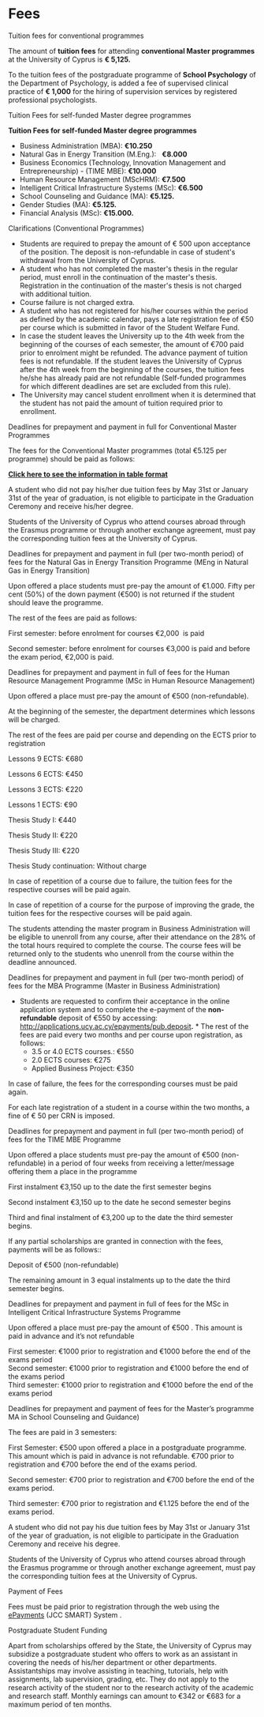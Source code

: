 # Fees

Tuition fees for conventional programmes

The amount of **tuition fees** for attending **conventional Master programmes** at the University of Cyprus is **€ 5,125.**

To the tuition fees of the postgraduate programme of **School Psychology** of the Department of Psychology, is added a fee of supervised clinical practice of **€ 1,000** for the hiring of supervision services by registered professional psychologists.

Tuition Fees for self-funded Master degree programmes

**Tuition Fees for self-funded Master degree programmes**   
  

* Business Administration (MBA): **€10.250**
* Natural Gas in Energy Transition (M.Eng.):   **€8.000**
* Business Economics (Technology, Innovation Management and Entrepreneurship) - (TIME MBE): **€10.000**
* Human Resource Management (MScHRM): **€7.500**
* Intelligent Critical Infrastructure Systems (MSc): **€6.500**
* School Counseling and Guidance (MA): **€5.125.**
* Gender Studies (MA): **€5.125.**
* Financial Analysis (MSc): **€15.000.**

Clarifications (Conventional Programmes)

* Students are required to prepay the amount of € 500 upon acceptance of the position. The deposit is non-refundable in case of student's withdrawal from the University of Cyprus.
* A student who has not completed the master's thesis in the regular period, must enroll in the continuation of the master's thesis. Registration in the continuation of the master's thesis is not charged with additional tuition.
* Course failure is not charged extra.
* A student who has not registered for his/her courses within the period as defined by the academic calendar, pays a late registration fee of €50 per course which is submitted in favor of the Student Welfare Fund.
* In case the student leaves the University up to the 4th week from the beginning of the courses of each semester, the amount of €700 paid prior to enrolment might be refunded. The advance payment of tuition fees is not refundable. If the student leaves the University of Cyprus after the 4th week from the beginning of the courses, the tuition fees he/she has already paid are not refundable (Self-funded programmes for which different deadlines are set are excluded from this rule).
* The University may cancel student enrollment when it is determined that the student has not paid the amount of tuition required prior to enrollment.

Deadlines for prepayment and payment in full for Conventional Master Programmes

The fees for the Conventional Master programmes (total €5.125 per programme) should be paid as follows:

 [**Click here to see the information in table format**](https://www.ucy.ac.cy/graduateschool/wp-content/uploads/sites/45/2023/07/Deadlines-for-prepayment-and-payment-in-full-for-Master-Programmes.pdf)

A student who did not pay his/her due tuition fees by May 31st or January 31st of the year of graduation, is not eligible to participate in the Graduation Ceremony and receive his/her degree.

Students of the University of Cyprus who attend courses abroad through the Erasmus programme or through another exchange agreement, must pay the corresponding tuition fees at the University of Cyprus.

Deadlines for prepayment and payment in full (per two-month period) of fees for the Natural Gas in Energy Transition Programme (MEng in Natural Gas in Energy Transition)

Upon offered a place students must pre-pay the amount of €1.000. Fifty per cent (50%) of the down payment (€500) is not returned if the student should leave the programme.

The rest of the fees are paid as follows:

First semester: before enrolment for courses €2,000  is paid

Second semester: before enrolment for courses €3,000 is paid and before the exam period, €2,000 is paid.

Deadlines for prepayment and payment in full of fees for the Human Resource Management Programme (MSc in Human Resource Management)

Upon offered a place must pre-pay the amount of €500 (non-refundable).

At the beginning of the semester, the department determines which lessons will be charged.

The rest of the fees are paid per course and depending on the ECTS prior to registration

Lessons 9 ECTS: €680

Lessons 6 ECTS: €450

Lessons 3 ECTS: €220

Lessons 1 ECTS: €90

Thesis Study I: €440

Thesis Study II: €220

Thesis Study III: €220

Thesis Study continuation: Without charge

In case of repetition of a course due to failure, the tuition fees for the respective courses will be paid again.

In case of repetition of a course for the purpose of improving the grade, the tuition fees for the respective courses will be paid again.

The students attending the master program in Business Administration will be eligible to unenroll from any course, after their attendance on the 28% of the total hours required to complete the course. The course fees will be returned only to the students who unenroll from the course within the deadline announced.

Deadlines for prepayment and payment in full (per two-month period) of fees for the MBA Programme (Master in Business Administration)

* Students are requested to confirm their acceptance in the online application system and to complete the e-payment of the **non-refundable** deposit of €550 by accessing: <http://applications.ucy.ac.cy/epayments/pub.deposit>**.** * The rest of the fees are paid every two months and per course upon registration, as follows:
  * 3.5 or 4.0 ECTS courses.: €550
  * 2.0 ECTS courses: €275
  * Applied Business Project: €350

In case of failure, the fees for the corresponding courses must be paid again.

For each late registration of a student in a course within the two months, a fine of € 50 per CRN is imposed.

Deadlines for prepayment and payment in full (per two-month period) of fees for the TIME MBE Programme

Upon offered a place students must pre-pay the amount of €500 (non-refundable) in a period of four weeks from receiving a letter/message offering them a place in the programme

First instalment €3,150 up to the date the first semester begins

Second instalment €3,150 up to the date he second semester begins

Third and final instalment of €3,200 up to the date the third semester begins.

If any partial scholarships are granted in connection with the fees, payments will be as follows::

Deposit of €500 (non-refundable)
  
The remaining amount in 3 equal instalments up to the date the third semester begins.

Deadlines for prepayment and payment in full of fees for the MSc in Intelligent Critical Infrastructure Systems Programme

Upon offered a place must pre-pay the amount of €500 . This amount is paid in advance and it’s not refundable
  
First semester: €1000 prior to registration and €1000 before the end of the exams period  
Second semester: €1000 prior to registration and €1000 before the end of the exams period  
Third semester: €1000 prior to registration and €1000 before the end of the exams period

Deadlines for prepayment and payment of fees for the Master’s programme MA in School Counseling and Guidance)

The fees are paid in 3 semesters:

First Semester: €500 upon offered a place in a postgraduate programme. This amount which is paid in advance is not refundable.
€700 prior to registration and €700 before the end of the exams period.

Second semester: €700 prior to registration and €700 before the end of the exams period.

Third semester: €700 prior to registration and €1.125 before the end of the exams period.

A student who did not pay his due tuition fees by May 31st or January 31st of the year of graduation, is not eligible to participate in the Graduation Ceremony and receive his degree.

Students of the University of Cyprus who attend courses abroad through the Erasmus programme or through another exchange agreement, must pay the corresponding tuition fees at the University of Cyprus.

Payment of Fees

Fees must be paid prior to registration through the web using the [ePayments](https://applications.ucy.ac.cy/payments/PAYMENTS.view_category) (JCC SMART) System .

Postgraduate Student Funding

Apart from scholarships offered by the State, the University of Cyprus may subsidize a postgraduate student who offers to work as an assistant in covering the needs of his/her department or other departments. Assistantships may involve assisting in teaching, tutorials, help with assignments, lab supervision, grading, etc. They do not apply to the research activity of the student nor to the research activity of the academic and research staff. Monthly earnings can amount to €342 or €683 for a maximum period of ten months.
